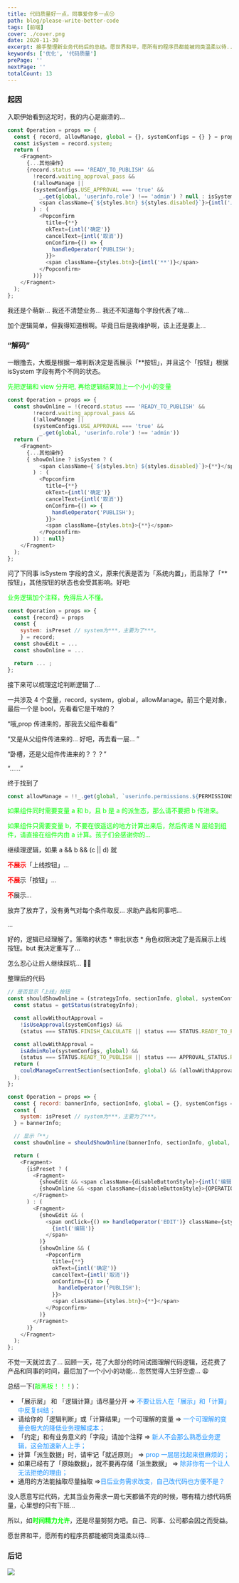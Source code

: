 ```yaml
---
title: 代码质量好一点，同事爱你多一点😚
path: blog/please-write-better-code
tags: [前端]
cover: ./cover.png
date: 2020-11-30
excerpt: 接手整理新业务代码后的总结。愿世界和平，愿所有的程序员都能被同类温柔以待...
keywords: ['优化', '代码质量']
prePage: ''
nextPage: ''
totalCount: 13
---
```


### 起因

入职伊始看到这坨时，我的内心是崩溃的...

```javascript
const Operation = props => {
  const { record, allowManage, global = {}, systemConfigs = {} } = props;
  const isSystem = record.system;
  return (
    <Fragment>
      {...其他操作}
      {record.status === 'READY_TO_PUBLISH' &&
        !record.waiting_approval_pass &&
        (!allowManage ||
        (systemConfigs.USE_APPROVAL === 'true' &&
          _.get(global, 'userinfo.role') !== 'admin') ? null : isSystem ? (
          <span className={`${styles.btn} ${styles.disabled}`}>{intl('上线')}</span>
        ) : (
          <Popconfirm
            title={**}
            okText={intl('确定')}
            cancelText={intl('取消')}
            onConfirm={() => {
              handleOperator('PUBLISH');
            }}>
            <span className={styles.btn}>{intl('**')}</span>
          </Popconfirm>
        ))}
    </Fragment>
  );
};
```

我还是个萌新... 我还不清楚业务... 我还不知道每个字段代表了啥...

加个逻辑简单，但我得知道根啊。毕竟日后是我维护啊，该上还是要上...

### “解码”

一眼撸去，大概是根据一堆判断决定是否展示「\*\*按钮」，并且这个「按钮」根据 isSystem 字段有两个不同的状态。

<font color="#0f0">先把逻辑和 view 分开吧, 再给逻辑结果加上一个小小的变量</font>

```javascript
const Operation = props => {
  const showOnline = !(record.status === 'READY_TO_PUBLISH' &&
        !record.waiting_approval_pass &&
        (!allowManage ||
        (systemConfigs.USE_APPROVAL === 'true' &&
          _.get(global, 'userinfo.role') !== 'admin'))
  return (
    <Fragment>
      {...其他操作}
      { showOnline ? isSystem ? (
          <span className={`${styles.btn} ${styles.disabled}`}>{**}</span>
        ) : (
          <Popconfirm
            title={**}
            okText={intl('确定')}
            cancelText={intl('取消')}
            onConfirm={() => {
              handleOperator('PUBLISH');
            }}>
            <span className={styles.btn}>{**}</span>
          </Popconfirm>
        )) : null}
    </Fragment>
  );
};
```

问了下同事 isSystem 字段的含义，原来代表是否为「系统内置」，而且除了「\*\*按钮」，其他按钮的状态也会受其影响。好吧:

<font color="#0f0">业务逻辑加个注释，免得后人不懂。</font>

```javascript
const Operation = props => {
  const {record} = props
  const {
    system: isPreset // system为***，主要为了***。
    } = record;
  const showEdit = ...
  const showOnline = ...

  return ... ;
};

```

接下来可以梳理这坨判断逻辑了...

一共涉及 4 个变量，record，system，global，allowManage。前三个是对象，最后一个是 bool，先看看它是干啥的？

“哦,prop 传进来的，那我去父组件看看”

“又是从父组件传进来的... 好吧，再去看一层... ”

“卧槽，还是父组件传进来的？？？”

“......”

终于找到了

```javascript
const allowManage = !!_.get(global, `userinfo.permissions.${PERMISSIONS_MAP.MANAGE_SECTION.id}`);
```

<font color="#0f0">如果组件同时需要变量 a 和 b，且 b 是 a 的派生态，那么请不要把 b 传进来。</font>

<font color="#0f0">如果组件只需要变量 b，不要在很遥远的地方计算出来后，然后传递 N 层给到组件，请直接在组件内由 a 计算。孩子们会感谢你的...</font>

继续理逻辑，如果 a && b && (c || d) 就

<font color="#f00">**不展示**</font>「上线按钮」...

<font color="#f00">**不展**</font>示「按钮」...

<font color="#f00">**不**</font>展示...

放弃了放弃了，没有勇气对每个条件取反... 求助产品和同事吧...

...

好的，逻辑已经理解了。策略的状态 \* 审批状态 \* 角色权限决定了是否展示上线按钮。but 我决定重写了...

怎么忍心让后人继续踩坑... 🤦‍♂️

整理后的代码

```javascript
// 是否显示「上线」按钮
const shouldShowOnline = (strategyInfo, sectionInfo, global, systemConfigs) => {
  const status = getStatus(strategyInfo);

  const allowWithoutApproval =
    !isUseApproval(systemConfigs) &&
    (status === STATUS.FINISH_CALCULATE || status === STATUS.READY_TO_PUBLISH);

  const allowWithApproval =
    isAdminRole(systemConfigs, global) &&
    (status === STATUS.READY_TO_PUBLISH || status === APPROVAL_STATUS.REJECTED);
  return (
    couldManageCurrentSection(sectionInfo, global) && (allowWithApproval || allowWithoutApproval)
  );
};

const Operation = props => {
  const { record: bannerInfo, sectionInfo, global = {}, systemConfigs = {} } = props;
  const {
    system: isPreset // system为***，主要为了***。
  } = bannerInfo;

  // 显示「**」
  const showOnline = shouldShowOnline(bannerInfo, sectionInfo, global, systemConfigs);

  return (
    <Fragment>
      {isPreset ? (
        <Fragment>
          {showEdit && <span className={disableButtonStyle}>{intl('编辑')}</span>}
          {showOnline && <span className={disableButtonStyle}>{OPERATION_LABEL.SAFE_ONLINE}</span>}
        </Fragment>
      ) : (
        <Fragment>
          {showEdit && (
            <span onClick={() => handleOperator('EDIT')} className={styles.btn}>
              {intl('编辑')}
            </span>
          )}
          {showOnline && (
            <Popconfirm
              title={**}
              okText={intl('确定')}
              cancelText={intl('取消')}
              onConfirm={() => {
                handleOperator('PUBLISH');
              }}>
              <span className={styles.btn}>{**}</span>
            </Popconfirm>
          )}
        </Fragment>
      )}
    </Fragment>
  );
};

```

不觉一天就过去了... 回顾一天，花了大部分的时间试图理解代码逻辑，还花费了产品和同事的时间，最后加了一个小小的功能... 忽然觉得人生好空虚... 😩

总结一下(<font color="#0f0">敲黑板！！！</font>)：

- 「展示层」 和 「逻辑计算」请尽量分开 => <font color="#1890ff">不要让后人在「展示」和「计算」中反复纠结；</font>
- 请给你的「逻辑判断」或「计算结果」一个可理解的变量 => <font color="#1890ff">一个可理解的变量会极大的降低业务理解成本；</font>
- 「约定」和有业务意义的「字段」请加个注释 => <font color="#1890ff">新人不会那么熟悉业务逻辑，这会加速新人上手；</font>
- 计算「派生数据」时，请牢记「就近原则」 => <font color="#1890ff">prop 一层层找起来很麻烦的；</font>
- 如果已经有了「原始数据」，就不要再存储「派生数据」 => <font color="#1890ff">除非你有一个让人无法拒绝的理由；</font>
- 通用的方法能抽取尽量抽取 =><font color="#1890ff">日后业务需求改变，自己改代码也方便不是？</font>

没人愿意写烂代码，尤其当业务需求一周七天都做不完的时候，哪有精力想代码质量，心里想的只有下班...

所以，如<font color="#0f0">**时间精力允许**</font>，还是尽量努努力吧。自己、同事、公司都会因之而受益。

愿世界和平，愿所有的程序员都能被同类温柔以待...

### 后记

![](./comment.png)

